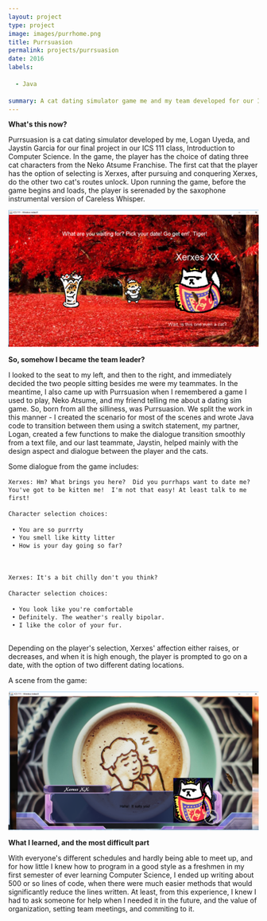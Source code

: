 ```yaml
---
layout: project
type: project
image: images/purrhome.png
title: Purrsuasion
permalink: projects/purrsuasion
date: 2016
labels:

  - Java

summary: A cat dating simulator game me and my team developed for our ICS 111 final project. Xerxes was certainly my favorite cat, and therefore the first playable character.
---
```

<b> What's this now? </b>

Purrsuasion is a cat dating simulator developed by me, Logan Uyeda, and Jaystin Garcia for our final project in our ICS 111 class, Introduction to Computer Science. In the game, the player has the choice of dating three cat characters from the Neko Atsume Franchise. The first cat that the player has the option of selecting is Xerxes, after pursuing and conquering Xerxes, do the other two cat's routes unlock. Upon running the game, before the game begins and loads, the player is serenaded by the saxophone instrumental version of Careless Whisper.

<img class="ui centered middle image" src="../images/selection.png">


<b> So, somehow I became the team leader? </b>

I looked to the seat to my left, and then to the right, and immediately decided the two people sitting besides me were my teammates. In the meantime, I also came up with Purrsuasion when I remembered a game I used to play, Neko Atsume, and my friend telling me about a dating sim game. So, born from all the silliness, was Purrsuasion. We split the work in this manner - I created the scenario for most of the scenes and wrote Java code to transition between them using a switch statement, my partner, Logan, created a few functions to make the dialogue transition smoothly from a text file, and our last teammate, Jaystin, helped mainly with the design aspect and dialogue between the player and the cats. 

Some dialogue from the game includes:

```
Xerxes: Hm? What brings you here?  Did you purrhaps want to date me? You've got to be kitten me!  I'm not that easy! At least talk to me first!

Character selection choices:
 
 • You are so purrrty
 • You smell like kitty litter
 • How is your day going so far?
 
 
 
Xerxes: It's a bit chilly don't you think?
 
Character selection choices:
 
 • You look like you're comfortable
 • Definitely. The weather's really bipolar.
 • I like the color of your fur.
 
```
Depending on the player's selection, Xerxes' affection either raises, or decreases, and when it is high enough, the player is prompted to go on a date, with the option of two different dating locations.

A scene from the game:

<img class="ui centered middle image" src="../images/coffeeDate.png">


<b> What I learned, and the most difficult part </b>

With everyone's different schedules and hardly being able to meet up, and for how little I knew how to program in a good style as a freshmen in my first semester of ever learning Computer Science, I ended up writing about 500 or so lines of code, when there were much easier methods that would significantly reduce the lines written. At least, from this experience, I knew I had to ask someone for help when I needed it in the future, and the value of organization, setting team meetings, and commiting to it.
